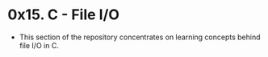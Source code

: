 # 0x15. C - File I/O
- This section of the repository concentrates on learning concepts behind file I/O in C.

